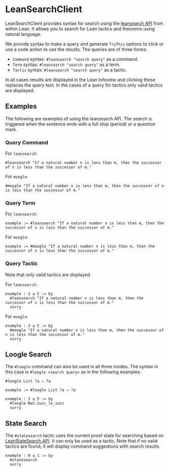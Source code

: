 # LeanSearchClient

LeanSearchClient provides syntax for search using the [leansearch API](https://leansearch.net/) from within Lean. It allows you to search for Lean tactics and theorems using natural language.

We provide syntax to make a query and generate `TryThis` options to click or use a code action to use the results. The queries are of three forms:

* `Command` syntax: `#leansearch "search query"` as a command.
* `Term` syntax: `#leansearch "search query"` as a term.
* `Tactic` syntax: `#leansearch "search query"` as a tactic.

In all cases results are displayed in the Lean Infoview and clicking these replaces the query text. In the cases of a query for tactics only valid tactics are displayed.

## Examples

The following are examples of using the leansearch API. The search is triggered when the sentence ends with a full stop (period) or a question mark.

### Query Command

For `leansearch`:

```lean
#leansearch "If a natural number n is less than m, then the successor of n is less than the successor of m."
```

For `moogle`:

```lean
#moogle "If a natural number n is less than m, then the successor of n is less than the successor of m."
```


### Query Term

For `leansearch`:

```lean
example := #leansearch "If a natural number n is less than m, then the successor of n is less than the successor of m."
```

For `moogle`:

```lean
example := #moogle "If a natural number n is less than m, then the successor of n is less than the successor of m."
```


### Query Tactic

Note that only valid tactics are displayed.

For `leansearch`:

```lean
example : 3 ≤ 5 := by
  #leansearch "If a natural number n is less than m, then the successor of n is less than the successor of m."
  sorry
```

For `moogle`:

```lean
example : 3 ≤ 5 := by
  #moogle "If a natural number n is less than m, then the successor of n is less than the successor of m."
  sorry
```

## Loogle Search

The `#loogle` command can also be used in all three modes. The syntax in this case is `#loogle <search query>` as in the following examples.

```lean
#loogle List ?a → ?a

example := #loogle List ?a → ?a

example : 3 ≤ 5 := by
  #loogle Nat.succ_le_succ
  sorry
```

## State Search

The `#statesearch` tactic uses the current proof state for searching based on [LeanStateSearch API](https://premise-search.com). It can only be used as a tactic. Note that if no valid tactics are found, it will display command suggestions with search results.

```lean
example : 0 ≤ 1 := by
  #statesearch
  sorry
```
